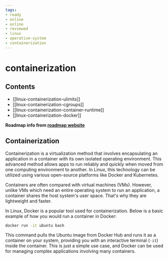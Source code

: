 ```yaml
---
tags:
- ready
- online
- online
- reviewed
- linux
- operative-system
- containerization
---
```


# containerization

## Contents

- [[linux-containerization-ulimits]]
- [[linux-containerization-cgroups]]
- [[linux-containerization-container-runtime]]
- [[linux-containerization-docker]]

__Roadmap info from [roadmap website](https://roadmap.sh/linux/containerization)__

## Containerization

Containerization is a virtualization method that involves encapsulating an application in a container with its own isolated operating environment. This advanced method allows apps to run reliably and quickly when moved from one computing environment to another. In Linux, this technology can be utilized using various open-source platforms like Docker and Kubernetes.

Containers are often compared with virtual machines (VMs). However, unlike VMs which need an entire operating system to run an application, a container shares the host system's user space. That's why they are lightweight and faster.

In Linux, Docker is a popular tool used for containerization. Below is a basic example of how you would run a container in Docker:

```bash
docker run -it ubuntu bash
```

This command pulls the Ubuntu image from Docker Hub and runs it as a container on your system, providing you with an interactive terminal (`-it`) inside the container. This is just a simple use case, and Docker can be used for managing complex applications involving many containers.
